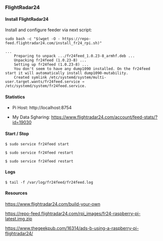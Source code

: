 ### FlightRadar24

#### Install FlightRadar24 

Install and configure feeder via next script:

``sudo bash -c "$(wget -O - https://repo-feed.flightradar24.com/install_fr24_rpi.sh)"``

    ...
        Preparing to unpack .../fr24feed_1.0.23-8_armhf.deb ...
        Unpacking fr24feed (1.0.23-8) ...
        Setting up fr24feed (1.0.23-8) ...
        You don't seem to have any dump1090 installed. On the fr24feed start it will automatically install dump1090-mutability.
        Created symlink /etc/systemd/system/multi-user.target.wants/fr24feed.service → /etc/systemd/system/fr24feed.service.

#### Statistics

- Pi Host: http://localhost:8754

- My Data Sgharing: https://www.flightradar24.com/account/feed-stats/?id=19030

#### Start / Stop

``$ sudo service fr24feed start``

``$ sudo service fr24feed restart``

``$ sudo service fr24feed restart``

#### Logs

``$ tail -f /var/log/fr24feed/fr24feed.log``

#### Resources

https://www.flightradar24.com/build-your-own

https://repo-feed.flightradar24.com/rpi_images/fr24-raspberry-pi-latest.img.zip

https://www.thegeekpub.com/16314/ads-b-using-a-raspberry-pi-flightradar24/

